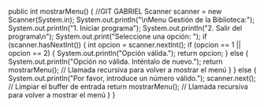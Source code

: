 public int mostrarMenu() { //GIT GABRIEL
        Scanner scanner = new Scanner(System.in);
        System.out.println("\nMenu Gestión de la Biblioteca:");
        System.out.println("1. Iniciar programa");
        System.out.println("2. Salir del programa\n");
        System.out.print("Seleccione una opción: ");
        if (scanner.hasNextInt()) {
            int opcion = scanner.nextInt();
            if (opcion == 1 || opcion == 2) {
                System.out.println("Opción válida.");
                return opcion;
            } else {
                System.out.println("Opción no válida. Inténtalo de nuevo.");
                return mostrarMenu(); // Llamada recursiva para volver a mostrar el menú
            }
        } else {
            System.out.println("Por favor, introduce un número válido.");
            scanner.next(); // Limpiar el buffer de entrada
            return mostrarMenu(); // Llamada recursiva para volver a mostrar el menú
        }
    }

